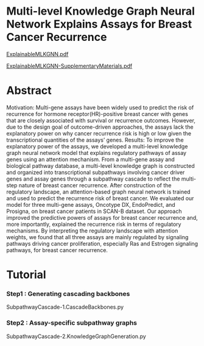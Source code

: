 # Multi-level Knowledge Graph Neural Network Explains Assays for Breast Cancer Recurrence

[ExplainableMLKGNN.pdf](https://github.com/JoonHyeongPark/ExplainableMLKGNN/files/10554431/ExplainableMLKGNN.pdf)

[ExplainableMLKGNN-SupplementaryMaterials.pdf](https://github.com/JoonHyeongPark/ExplainableMLKGNN/files/10554430/ExplainableMLKGNN-SupplementaryMaterials.pdf)

# Abstract
Motivation: Multi-gene assays have been widely used to predict the risk of recurrence for hormone receptor(HR)-positive breast cancer with genes that are closely associated with survival or recurrence outcomes. However, due to the design goal of outcome-driven approaches, the assays lack the explanatory power on why cancer recurrence risk is high or low given the transcriptional quantities of the assays’ genes.
Results: To improve the explanatory power of the assays, we developed a multi-level knowledge graph neural network model that explains regulatory pathways of assay genes using an attention mechanism. From a multi-gene assay and biological pathway database, a multi-level knowledge graph is constructed and organized into transcriptional subpathways involving cancer driver genes and assay genes through a subpathway cascade to reflect the multi-step nature of breast cancer recurrence. After construction of the regulatory landscape, an attention-based graph neural network is trained and used to predict the recurrence risk of breast cancer. We evaluated our model for three multi-gene assays, Oncotype DX, EndoPredict, and Prosigna, on breast cancer patients in SCAN-B dataset. Our approach improved the predictive powers of assays for breast cancer recurrence and, more importantly, explained the recurrence risk in terms of regulatory mechanisms. By interpreting the regulatory landscape with attention weights, we found that all three assays are mainly regulated by signaling pathways driving cancer proliferation, especially Ras and Estrogen signaling pathways, for breast cancer recurrence.

# Tutorial
### Step1 : Generating cascading backbones
SubpathwayCascade-1.CascadeBackbones.py

### Step2 : Assay-specific subpathway graphs
SubpathwayCascade-2.KnowledgeGraphGeneration.py
